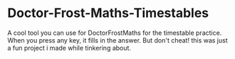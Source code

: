 # Doctor-Frost-Maths-Timestables
A cool tool you can use for DoctorFrostMaths for the timestable practice. When you press any key, it fills in the answer. But don't cheat! this was just a fun project i made while tinkering about.
